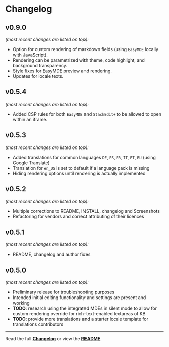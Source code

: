 # Changelog


## v0.9.0

_(most recent changes are listed on top):_
* Option for custom rendering of markdown fields (using `EasyMDE` locally with JavaScript).
* Rendering can be parametrized with theme, code highlight, and background transparency.
* Style fixes for EasyMDE preview and rendering.
* Updates for locale texts.

## v0.5.4

_(most recent changes are listed on top):_
* Added CSP rules for both `EasyMDE` and `StackEdit+` to be allowed to open within an iframe. 

## v0.5.3

_(most recent changes are listed on top):_
* Added translations for common languages `DE`, `ES`, `FR`, `IT`, `PT`, `RU` (using Google Translate)
* Translation for `en_US` is set to default if a language pack is missing
* Hiding rendering options until rendering is actually implemented 

## v0.5.2

_(most recent changes are listed on top):_
- Multiple corrections to README, INSTALL, changelog and Screenshots
- Refactoring for vendors and correct attributing of their licences

## v0.5.1

_(most recent changes are listed on top):_
- README, changelog and author fixes

## v0.5.0

_(most recent changes are listed on top):_
- Preliminary release for troubleshooting purposes
- Intended initial editing functionality and settings are present and working
- **TODO**: research using the integrated MDEs in silent mode to allow for custom rendering override for rich-text-enabled textareas of KB
- **TODO**: provide more translations and a starter locale template for translations contributors

---

Read the full [**Changelog**](changelog.md "See changes") or view the [**README**](README.md "View README")
